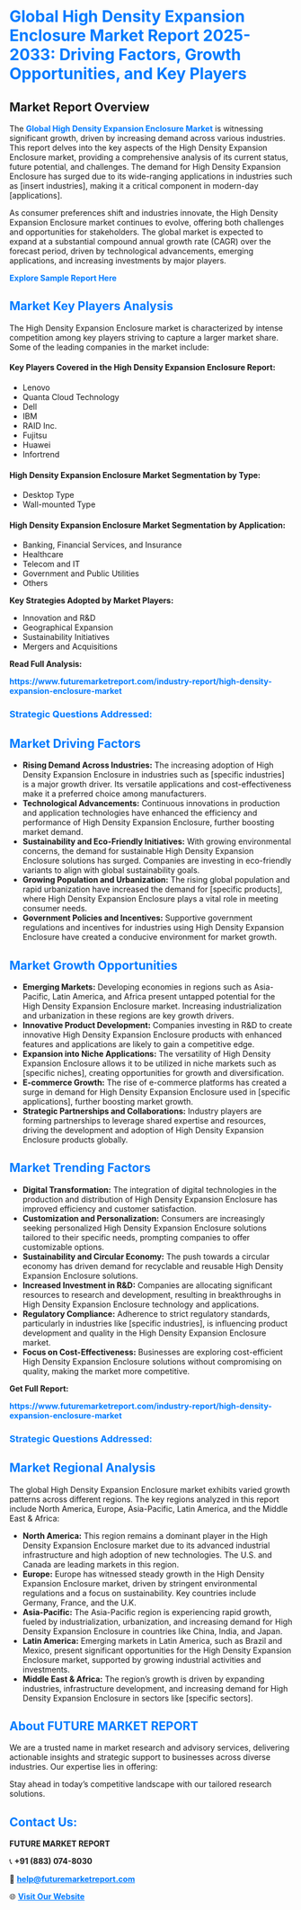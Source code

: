 <h1 style="color: #007BFF;">Global High Density Expansion Enclosure Market Report 2025-2033: Driving Factors, Growth Opportunities, and Key Players</h1>

<section id="overview">
<h2>Market Report Overview</h2>
<p>The <a href="https://www.futuremarketreport.com/industry-report/high-density-expansion-enclosure-market" style="color: #007BFF; text-decoration: none;"><strong>Global High Density Expansion Enclosure Market</strong></a> is witnessing significant growth, driven by increasing demand across various industries. This report delves into the key aspects of the High Density Expansion Enclosure market, providing a comprehensive analysis of its current status, future potential, and challenges. The demand for High Density Expansion Enclosure has surged due to its wide-ranging applications in industries such as [insert industries], making it a critical component in modern-day [applications].</p>
<p>As consumer preferences shift and industries innovate, the High Density Expansion Enclosure market continues to evolve, offering both challenges and opportunities for stakeholders. The global market is expected to expand at a substantial compound annual growth rate (CAGR) over the forecast period, driven by technological advancements, emerging applications, and increasing investments by major players.</p>
</section>

<section id="overview">
<p><a href="https://www.futuremarketreport.com/request-sample/reportId=75382" style="color: #007BFF; text-decoration: none;"><strong>Explore Sample Report Here</strong></a></p>
</section>

<section id="key-players">
<h2 style="color: #007BFF;">Market Key Players Analysis</h2>
<p>The High Density Expansion Enclosure market is characterized by intense competition among key players striving to capture a larger market share. Some of the leading companies in the market include:</p>
<h4>Key Players Covered in the High Density Expansion Enclosure Report:</h4>
<ul><li>Lenovo</li><li>Quanta Cloud Technology</li><li>Dell</li><li>IBM</li><li>RAID Inc.</li><li>Fujitsu</li><li>Huawei</li><li>Infortrend</li></ul>
<h4>High Density Expansion Enclosure Market Segmentation by Type:</h4>
<ul><li>Desktop Type</li><li>Wall-mounted Type</li></ul>

<h4>High Density Expansion Enclosure Market Segmentation by Application:</h4>
<ul><li>Banking, Financial Services, and Insurance</li><li>Healthcare</li><li>Telecom and IT</li><li>Government and Public Utilities</li><li>Others</li></ul>
<p><strong>Key Strategies Adopted by Market Players:</strong></p>
<ul>
<li>Innovation and R&D</li>
<li>Geographical Expansion</li>
<li>Sustainability Initiatives</li>
<li>Mergers and Acquisitions</li>
</ul>
</section>

<section>
<p><strong>Read Full Analysis: </strong></p><a href="https://www.futuremarketreport.com/industry-report/high-density-expansion-enclosure-market" style="color: #007BFF; text-decoration: none;"><strong>https://www.futuremarketreport.com/industry-report/high-density-expansion-enclosure-market</strong></a>
<h3 style="color: #007BFF;">Strategic Questions Addressed:</h3>
</section>

<section id="driving-factors">
<h2 style="color: #007BFF;">Market Driving Factors</h2>
<ul>
<li><strong>Rising Demand Across Industries:</strong> The increasing adoption of High Density Expansion Enclosure in industries such as [specific industries] is a major growth driver. Its versatile applications and cost-effectiveness make it a preferred choice among manufacturers.</li>
<li><strong>Technological Advancements:</strong> Continuous innovations in production and application technologies have enhanced the efficiency and performance of High Density Expansion Enclosure, further boosting market demand.</li>
<li><strong>Sustainability and Eco-Friendly Initiatives:</strong> With growing environmental concerns, the demand for sustainable High Density Expansion Enclosure solutions has surged. Companies are investing in eco-friendly variants to align with global sustainability goals.</li>
<li><strong>Growing Population and Urbanization:</strong> The rising global population and rapid urbanization have increased the demand for [specific products], where High Density Expansion Enclosure plays a vital role in meeting consumer needs.</li>
<li><strong>Government Policies and Incentives:</strong> Supportive government regulations and incentives for industries using High Density Expansion Enclosure have created a conducive environment for market growth.</li>
</ul>
</section>

<section id="growth-opportunities">
<h2 style="color: #007BFF;">Market Growth Opportunities</h2>
<ul>
<li><strong>Emerging Markets:</strong> Developing economies in regions such as Asia-Pacific, Latin America, and Africa present untapped potential for the High Density Expansion Enclosure market. Increasing industrialization and urbanization in these regions are key growth drivers.</li>
<li><strong>Innovative Product Development:</strong> Companies investing in R&D to create innovative High Density Expansion Enclosure products with enhanced features and applications are likely to gain a competitive edge.</li>
<li><strong>Expansion into Niche Applications:</strong> The versatility of High Density Expansion Enclosure allows it to be utilized in niche markets such as [specific niches], creating opportunities for growth and diversification.</li>
<li><strong>E-commerce Growth:</strong> The rise of e-commerce platforms has created a surge in demand for High Density Expansion Enclosure used in [specific applications], further boosting market growth.</li>
<li><strong>Strategic Partnerships and Collaborations:</strong> Industry players are forming partnerships to leverage shared expertise and resources, driving the development and adoption of High Density Expansion Enclosure products globally.</li>
</ul>
</section>

<section id="trending-factors">
<h2 style="color: #007BFF;">Market Trending Factors</h2>
<ul>
<li><strong>Digital Transformation:</strong> The integration of digital technologies in the production and distribution of High Density Expansion Enclosure has improved efficiency and customer satisfaction.</li>
<li><strong>Customization and Personalization:</strong> Consumers are increasingly seeking personalized High Density Expansion Enclosure solutions tailored to their specific needs, prompting companies to offer customizable options.</li>
<li><strong>Sustainability and Circular Economy:</strong> The push towards a circular economy has driven demand for recyclable and reusable High Density Expansion Enclosure solutions.</li>
<li><strong>Increased Investment in R&D:</strong> Companies are allocating significant resources to research and development, resulting in breakthroughs in High Density Expansion Enclosure technology and applications.</li>
<li><strong>Regulatory Compliance:</strong> Adherence to strict regulatory standards, particularly in industries like [specific industries], is influencing product development and quality in the High Density Expansion Enclosure market.</li>
<li><strong>Focus on Cost-Effectiveness:</strong> Businesses are exploring cost-efficient High Density Expansion Enclosure solutions without compromising on quality, making the market more competitive.</li>
</ul>
</section>

<section>
<p><strong>Get Full Report: </strong></p><a href="https://www.futuremarketreport.com/industry-report/high-density-expansion-enclosure-market" style="color: #007BFF; text-decoration: none;"><strong>https://www.futuremarketreport.com/industry-report/high-density-expansion-enclosure-market</strong></a>
<h3 style="color: #007BFF;">Strategic Questions Addressed:</h3>
</section>


<section id="regional-analysis">
<h2 style="color: #007BFF;">Market Regional Analysis</h2>
<p>The global High Density Expansion Enclosure market exhibits varied growth patterns across different regions. The key regions analyzed in this report include North America, Europe, Asia-Pacific, Latin America, and the Middle East & Africa:</p>
<ul>
<li><strong>North America:</strong> This region remains a dominant player in the High Density Expansion Enclosure market due to its advanced industrial infrastructure and high adoption of new technologies. The U.S. and Canada are leading markets in this region.</li>
<li><strong>Europe:</strong> Europe has witnessed steady growth in the High Density Expansion Enclosure market, driven by stringent environmental regulations and a focus on sustainability. Key countries include Germany, France, and the U.K.</li>
<li><strong>Asia-Pacific:</strong> The Asia-Pacific region is experiencing rapid growth, fueled by industrialization, urbanization, and increasing demand for High Density Expansion Enclosure in countries like China, India, and Japan.</li>
<li><strong>Latin America:</strong> Emerging markets in Latin America, such as Brazil and Mexico, present significant opportunities for the High Density Expansion Enclosure market, supported by growing industrial activities and investments.</li>
<li><strong>Middle East & Africa:</strong> The region’s growth is driven by expanding industries, infrastructure development, and increasing demand for High Density Expansion Enclosure in sectors like [specific sectors].</li>
</ul>
</section>

<footer>
<h2 style="color: #007BFF;">About FUTURE MARKET REPORT</h2>
<p>We are a trusted name in market research and advisory services, delivering actionable insights and strategic support to businesses across diverse industries. Our expertise lies in offering:</p>

<p>Stay ahead in today’s competitive landscape with our tailored research solutions.</p>

<h2 style="color: #007BFF;">Contact Us:</h2>
<p><strong>FUTURE MARKET REPORT</strong></p>
<p>📞 <strong>+91 (883) 074-8030</strong></p>
<p>📧 <strong><a href="mailto:help@futuremarketreport.com" style="color: #007BFF;">help@futuremarketreport.com</a></strong></p>
<p>🌐 <strong><a href="https://www.futuremarketreport.com/" style="color: #007BFF;">Visit Our Website</a></strong></p>
</footer>